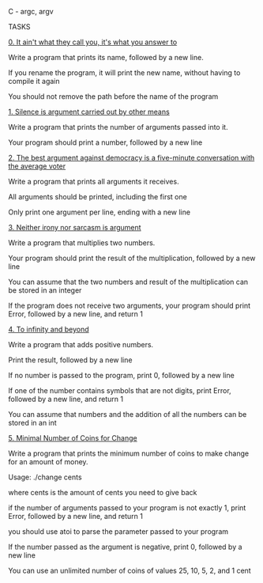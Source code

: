 C - argc, argv
                
                
TASKS
                
                
[0. It ain't what they call you, it's what you answer to](0-whatsmyname.c)
                
                
Write a program that prints its name, followed by a new line.
                
                
If you rename the program, it will print the new name, without having to compile it again
                
You should not remove the path before the name of the program
                
                
[1. Silence is argument carried out by other means](1-args.c)
                
                
Write a program that prints the number of arguments passed into it.
                
                
Your program should print a number, followed by a new line
                
                
                
[2. The best argument against democracy is a five-minute conversation with the average voter](2-args.c)
                
                
Write a program that prints all arguments it receives.
                
                
All arguments should be printed, including the first one
                
Only print one argument per line, ending with a new line
                
                
[3. Neither irony nor sarcasm is argument](3-mul.c)
                
                
Write a program that multiplies two numbers.
                
                
Your program should print the result of the multiplication, followed by a new line
                
You can assume that the two numbers and result of the multiplication can be stored in an integer
                
If the program does not receive two arguments, your program should print Error, followed by a new line, and return 1
                
                
[4. To infinity and beyond](4-add.c)
                
                
Write a program that adds positive numbers.
                
                
Print the result, followed by a new line
                
If no number is passed to the program, print 0, followed by a new line
                
If one of the number contains symbols that are not digits, print Error, followed by a new line, and return 1
                
You can assume that numbers and the addition of all the numbers can be stored in an int
                
                
[5. Minimal Number of Coins for Change](100-change.c)
                
                
Write a program that prints the minimum number of coins to make change for an amount of money.
                
                
Usage: ./change cents
                
where cents is the amount of cents you need to give back
                
if the number of arguments passed to your program is not exactly 1, print Error, followed by a new line, and return 1
                
you should use atoi to parse the parameter passed to your program
                
If the number passed as the argument is negative, print 0, followed by a new line
                
You can use an unlimited number of coins of values 25, 10, 5, 2, and 1 cent
